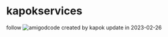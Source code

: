 # kapokservices
follow ![amigodcode](https://github.com/amigoscode/microservices)
created by kapok
update in 2023-02-26
